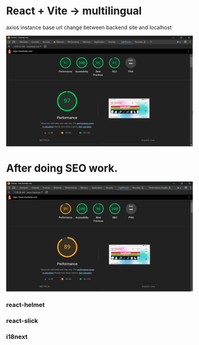 # React + Vite  -> multilingual

axios instance base url change between backend site and localhost

![screenshot](/public/ScreenshotPerformance.png)

# After doing SEO work.
![screenshot](/public/ScreenshotPerformance2.png)


### react-helmet
### react-slick
### i18next